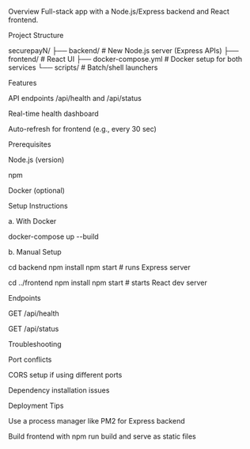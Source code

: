 Overview
Full-stack app with a Node.js/Express backend and React frontend.

Project Structure

securepayN/
├── backend/            # New Node.js server (Express APIs)
├── frontend/           # React UI
├── docker-compose.yml  # Docker setup for both services
└── scripts/            # Batch/shell launchers


Features

API endpoints /api/health and /api/status

Real-time health dashboard

Auto-refresh for frontend (e.g., every 30 sec)

Prerequisites

Node.js (version)

npm

Docker (optional)

Setup Instructions

a. With Docker

docker-compose up --build


b. Manual Setup

cd backend
npm install
npm start         # runs Express server

cd ../frontend
npm install
npm start         # starts React dev server


Endpoints

GET /api/health

GET /api/status

Troubleshooting

Port conflicts

CORS setup if using different ports

Dependency installation issues

Deployment Tips

Use a process manager like PM2 for Express backend

Build frontend with npm run build and serve as static files
